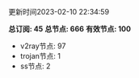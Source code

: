 更新时间2023-02-10 22:34:59

**总订阅: 45**
**总节点: 666**
**有效节点: 100**
- v2ray节点: 97
- trojan节点: 1
- ss节点: 2
